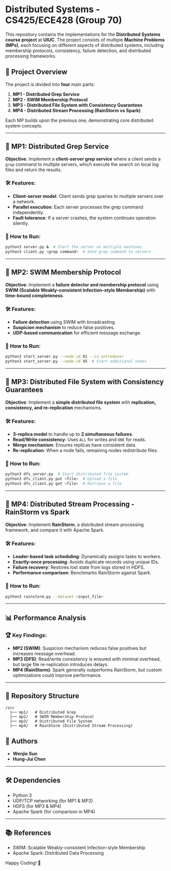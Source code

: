 # Distributed Systems - CS425/ECE428 (Group 70)

This repository contains the implementations for the **Distributed Systems course project** at **UIUC**. The project consists of multiple **Machine Problems (MPs)**, each focusing on different aspects of distributed systems, including membership protocols, consistency, failure detection, and distributed processing frameworks.

## 📌 Project Overview

The project is divided into **four** main parts:

1. **MP1 - Distributed Grep Service**
2. **MP2 - SWIM Membership Protocol**
3. **MP3 - Distributed File System with Consistency Guarantees**
4. **MP4 - Distributed Stream Processing (RainStorm vs Spark)**

Each MP builds upon the previous one, demonstrating core distributed system concepts.

---

## 🔹 MP1: Distributed Grep Service

**Objective**: Implement a **client-server grep service** where a client sends a `grep` command to multiple servers, which execute the search on local log files and return the results.

### 🛠️ Features:
- **Client-server model**: Client sends grep queries to multiple servers over a network.
- **Parallel execution**: Each server processes the grep command independently.
- **Fault tolerance**: If a server crashes, the system continues operation silently.

### 🚀 How to Run:
```sh
python3 server.py &  # Start the server on multiple machines
python3 client.py <grep command>  # Send grep command to servers
```

---

## 🔹 MP2: SWIM Membership Protocol

**Objective**: Implement a **failure detector and membership protocol** using **SWIM (Scalable Weakly-consistent Infection-style Membership)** with **time-bound completeness**.

### 🛠️ Features:
- **Failure detection** using SWIM with broadcasting.
- **Suspicion mechanism** to reduce false positives.
- **UDP-based communication** for efficient message exchange.

### 🚀 How to Run:
```sh
python3 start_server.py --node-id 01 --is-introducer
python3 start_server.py --node-id XX  # Start additional nodes
```

---

## 🔹 MP3: Distributed File System with Consistency Guarantees

**Objective**: Implement a **simple distributed file system** with **replication, consistency, and re-replication** mechanisms.

### 🛠️ Features:
- **3-replica model** to handle up to **2 simultaneous failures**.
- **Read/Write consistency**: Uses `ALL` for writes and `ONE` for reads.
- **Merge mechanism**: Ensures replicas have consistent data.
- **Re-replication**: When a node fails, remaining nodes redistribute files.

### 🚀 How to Run:
```sh
python3 dfs_server.py  # Start distributed file system
python3 dfs_client.py put <file>  # Upload a file
python3 dfs_client.py get <file>  # Retrieve a file
```

---

## 🔹 MP4: Distributed Stream Processing - RainStorm vs Spark

**Objective**: Implement **RainStorm**, a distributed stream processing framework, and compare it with Apache Spark.

### 🛠️ Features:
- **Leader-based task scheduling**: Dynamically assigns tasks to workers.
- **Exactly-once processing**: Avoids duplicate records using unique IDs.
- **Failure recovery**: Restores lost state from logs stored in HDFS.
- **Performance comparison**: Benchmarks RainStorm against Spark.

### 🚀 How to Run:
```sh
python3 rainstorm.py --dataset <input_file>
```

---

## 📊 Performance Analysis

### 🏆 Key Findings:
- **MP2 (SWIM)**: Suspicion mechanism reduces false positives but increases message overhead.
- **MP3 (DFS)**: Read/write consistency is ensured with minimal overhead, but large file re-replication introduces delays.
- **MP4 (RainStorm)**: Spark generally outperforms RainStorm, but custom optimizations could improve performance.

---

## 📂 Repository Structure

```
/src
  ├── mp1/   # Distributed Grep
  ├── mp2/   # SWIM Membership Protocol
  ├── mp3/   # Distributed File System
  ├── mp4/   # RainStorm (Distributed Stream Processing)
```

## 📛 Authors
- **Wenjie Sun**
- **Hung-Jui Chen**

---

## 🛠️ Dependencies
- Python 3
- UDP/TCP networking (for MP1 & MP2)
- HDFS (for MP3 & MP4)
- Apache Spark (for comparison in MP4)

---

## 📚 References
- SWIM: Scalable Weakly-consistent Infection-style Membership
- Apache Spark: Distributed Data Processing

Happy Coding! 🚀


